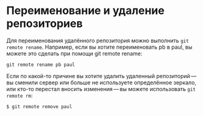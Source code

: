 # Переименование и удаление репозиториев

Для переименования удалённого репозитория можно выполнить ```git remote rename```. Например, если вы хотите переименовать pb в paul, вы можете это сделать при помощи git remote rename:

```git remote rename pb paul```

Если по какой-то причине вы хотите удалить удаленный репозиторий — вы сменили сервер или больше не используете определённое зеркало, или кто-то перестал вносить изменения — вы можете использовать ```git remote rm```:

```$ git remote remove paul```